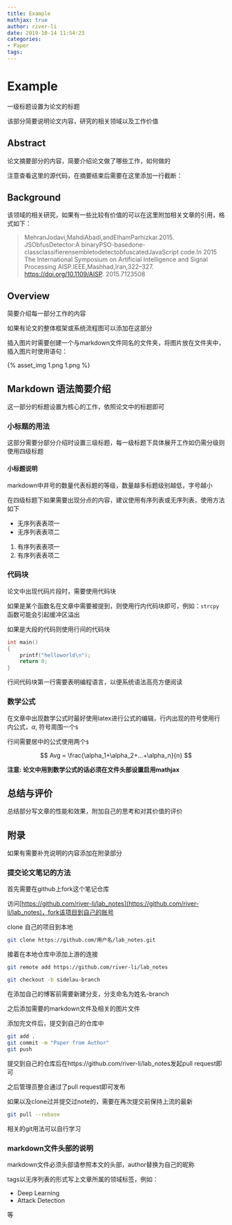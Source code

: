 ```yaml
---
title: Example
mathjax: true
author: river-li
date: 2019-10-14 11:54:23
categories: 
- Paper
tags:
---
```


# Example

一级标题设置为论文的标题

该部分简要说明论文内容，研究的相关领域以及工作价值

## Abstract

论文摘要部分的内容，简要介绍论文做了哪些工作，如何做的

注意查看这里的源代码，在摘要结束后需要在这里添加一行截断：

<!--more--->

## Background

该领域的相关研究，如果有一些比较有价值的可以在这里附加相关文章的引用，格式如下：

> MehranJodavi,MahdiAbadi,andElhamParhizkar.2015. JSObfusDetector:A binaryPSO-basedone-classclassifierensembletodetectobfuscatedJavaScript code.In 2015 The International Symposium on Artificial Intelligence and Signal Processing AISP.IEEE,Mashhad,Iran,322–327. https://doi.org/10.1109/AISP. 2015.7123508

## Overview

简要介绍每一部分工作的内容

如果有论文的整体框架或系统流程图可以添加在这部分

插入图片时需要创建一个与markdown文件同名的文件夹，将图片放在文件夹中，插入图片时使用语句：

{% asset_img 1.png 1.png %}

## Markdown 语法简要介绍

这一部分的标题设置为核心的工作，依照论文中的标题即可

### 小标题的用法

这部分需要分部分介绍时设置三级标题，每一级标题下具体展开工作如仍需分级则使用四级标题

#### 小标题说明

markdown中井号的数量代表标题的等级，数量越多标题级别越低，字号越小

在四级标题下如果需要出现分点的内容，建议使用有序列表或无序列表，使用方法如下

- 无序列表表项一
- 无序列表表项二

1. 有序列表表项一
2. 有序列表表项二

### 代码块

论文中出现代码片段时，需要使用代码块

如果是某个函数名在文章中需要被提到，则使用行内代码块即可，例如：`strcpy`函数可能会引起缓冲区溢出

如果是大段的代码则使用行间的代码块

```C
int main()
{
    printf("helloworld\n");
    return 0;
}
```

行间代码块第一行需要表明编程语言，以便系统语法高亮方便阅读

### 数学公式

在文章中出现数学公式时最好使用latex进行公式的编辑，行内出现的符号使用行内公式，$\alpha$, 符号周围一个`$`

行间需要居中的公式使用两个`$`

$$
Avg = \frac{\alpha_1+\alpha_2+...+\alpha_n}{n}
$$

**注意: 论文中用到数学公式的话必须在文件头部设置启用mathjax**
## 总结与评价

总结部分写文章的性能和效果，附加自己的思考和对其价值的评价

## 附录

如果有需要补充说明的内容添加在附录部分

### 提交论文笔记的方法

首先需要在github上fork这个笔记仓库

访问[https://github.com/river-li/lab_notes](https://github.com/river-li/lab_notes)，fork该项目到自己的账号 


clone 自己的项目到本地
```bash
git clone https://github.com/用户名/lab_notes.git
```

接着在本地仓库中添加上游的连接

```bash
git remote add https://github.com/river-li/lab_notes
```

```bash
git checkout -b sidelau-branch
```

在添加自己的博客前需要新建分支，分支命名为姓名-branch

之后添加需要的markdown文件及相关的图片文件

添加完文件后，提交到自己的仓库中

```bash
git add .
git commit -m "Paper from Author"
git push
```

提交到自己的仓库后在https://github.com/river-li/lab_notes发起pull request即可

之后管理员整合通过了pull request即可发布

如果以及clone过并提交过note的，需要在再次提交前保持上流的最新

```bash
git pull --rebase
```

相关的git用法可以自行学习

### markdown文件头部的说明

markdown文件必须头部请参照本文的头部，author替换为自己的昵称

tags以无序列表的形式写上文章所属的领域标签，例如：

- Deep Learning
- Attack Detection

等